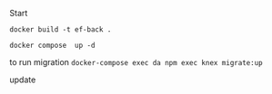 
Start 

`docker build -t ef-back . `

`docker compose  up -d `

to run migration `docker-compose exec da npm exec knex migrate:up`

update